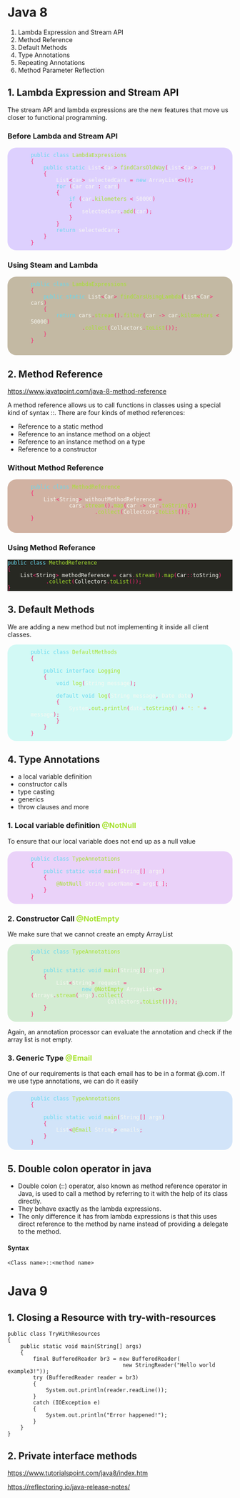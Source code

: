 # Java 8
1. Lambda Expression and Stream API
2. Method Reference
3. Default Methods
4. Type Annotations
5. Repeating Annotations
6. Method Parameter Reflection

## 1. Lambda Expression and Stream API

The stream API and lambda expressions are the new features that move us closer to functional programming.

### Before Lambda and Stream API

<pre tabindex="0" style="color:#f8f8f2;-moz-tab-size:4;-o-tab-size:4;tab-size:4; padding: 10px 5px 10px 52px;border-radius: 20px;background:rgba(71,0,255,0.18);"><code class="language-java" data-lang="java"><span style="color:#66d9ef">public</span> <span style="color:#66d9ef">class</span> <span style="color:#a6e22e">LambdaExpressions</span> 
<span style="color:#f92672">{</span>
    <span style="color:#66d9ef">public</span> <span style="color:#66d9ef">static</span> List<span style="color:#f92672">&lt;</span>Car<span style="color:#f92672">&gt;</span> <span style="color:#a6e22e">findCarsOldWay</span><span style="color:#f92672">(</span>List<span style="color:#f92672">&lt;</span>Car<span style="color:#f92672">&gt;</span> cars<span style="color:#f92672">)</span> 
    <span style="color:#f92672">{</span>
        List<span style="color:#f92672">&lt;</span>Car<span style="color:#f92672">&gt;</span> selectedCars <span style="color:#f92672">=</span> <span style="color:#66d9ef">new</span> ArrayList<span style="color:#f92672">&lt;&gt;();</span>
        <span style="color:#66d9ef">for</span> <span style="color:#f92672">(</span>Car car <span style="color:#f92672">:</span> cars<span style="color:#f92672">)</span> 
        <span style="color:#f92672">{</span>
            <span style="color:#66d9ef">if</span> <span style="color:#f92672">(</span>car<span style="color:#f92672">.</span><span style="color:#a6e22e">kilometers</span> <span style="color:#f92672">&lt;</span> 50000<span style="color:#f92672">)</span> 
            <span style="color:#f92672">{</span>
                selectedCars<span style="color:#f92672">.</span><span style="color:#a6e22e">add</span><span style="color:#f92672">(</span>car<span style="color:#f92672">);</span>
            <span style="color:#f92672">}</span>
        <span style="color:#f92672">}</span>
        <span style="color:#66d9ef">return</span> selectedCars<span style="color:#f92672">;</span>
    <span style="color:#f92672">}</span>
<span style="color:#f92672">}</span>
</code></pre>

### Using Steam and Lambda

<pre tabindex="0" style="color:#f8f8f2;-moz-tab-size:4;-o-tab-size:4;tab-size:4; padding: 10px 5px 10px 52px;border-radius: 20px;background:rgba(121,98,48,0.44);"><code class="language-java" data-lang="java"><span style="color:#66d9ef">public</span> <span style="color:#66d9ef">class</span> <span style="color:#a6e22e">LambdaExpressions</span> 
<span style="color:#f92672">{</span>
    <span style="color:#66d9ef">public</span> <span style="color:#66d9ef">static</span> List<span style="color:#f92672">&lt;</span>Car<span style="color:#f92672">&gt;</span> <span style="color:#a6e22e">findCarsUsingLambda</span><span style="color:#f92672">(</span>List<span style="color:#f92672">&lt;</span>Car<span style="color:#f92672">&gt;</span> cars<span style="color:#f92672">)</span> 
    <span style="color:#f92672">{</span>
        <span style="color:#66d9ef">return</span> cars<span style="color:#f92672">.</span><span style="color:#a6e22e">stream</span><span style="color:#f92672">().</span><span style="color:#a6e22e">filter</span><span style="color:#f92672">(</span>car <span style="color:#f92672">-&gt;</span> car<span style="color:#f92672">.</span><span style="color:#a6e22e">kilometers</span> <span style="color:#f92672">&lt;</span> 50000<span style="color:#f92672">)</span>
                <span style="color:#f92672">.</span><span style="color:#a6e22e">collect</span><span style="color:#f92672">(</span>Collectors<span style="color:#f92672">.</span><span style="color:#a6e22e">toList</span><span style="color:#f92672">());</span>
    <span style="color:#f92672">}</span>
<span style="color:#f92672">}</span>
</code>
</pre>

## 2. Method Reference
https://www.javatpoint.com/java-8-method-reference

A method reference allows us to call functions in classes using a special kind of syntax ::. There are four kinds of method references:

- Reference to a static method
- Reference to an instance method on a object
- Reference to an instance method on a type
- Reference to a constructor

### Without Method Reference

<pre tabindex="0" style="color:#f8f8f2;-moz-tab-size:4;-o-tab-size:4;tab-size:4; padding: 10px 5px 10px 52px;border-radius: 20px;background:rgba(133,51,8,0.37);"><code class="language-java" data-lang="java"><span style="color:#66d9ef">public</span> <span style="color:#66d9ef">class</span> <span style="color:#a6e22e">MethodReference</span> 
<span style="color:#f92672">{</span>
    List<span style="color:#f92672">&lt;</span>String<span style="color:#f92672">&gt;</span> withoutMethodReference <span style="color:#f92672">=</span>
            cars<span style="color:#f92672">.</span><span style="color:#a6e22e">stream</span><span style="color:#f92672">().</span><span style="color:#a6e22e">map</span><span style="color:#f92672">(</span>car <span style="color:#f92672">-&gt;</span> car<span style="color:#f92672">.</span><span style="color:#a6e22e">toString</span><span style="color:#f92672">())</span>
                    <span style="color:#f92672">.</span><span style="color:#a6e22e">collect</span><span style="color:#f92672">(</span>Collectors<span style="color:#f92672">.</span><span style="color:#a6e22e">toList</span><span style="color:#f92672">());</span>
<span style="color:#f92672">}</span>
</code>
</pre>

### Using Method Referance

<pre tabindex="0" style="color:#f8f8f2;background-color:#272822;-moz-tab-size:4;-o-tab-size:4;tab-size:4"><code class="language-java" data-lang="java"><span style="color:#66d9ef">public</span> <span style="color:#66d9ef">class</span> <span style="color:#a6e22e">MethodReference</span> 
<span style="color:#f92672">{</span>
    List<span style="color:#f92672">&lt;</span>String<span style="color:#f92672">&gt;</span> methodReference <span style="color:#f92672">=</span> cars<span style="color:#f92672">.</span><span style="color:#a6e22e">stream</span><span style="color:#f92672">().</span><span style="color:#a6e22e">map</span><span style="color:#f92672">(</span>Car<span style="color:#f92672">::</span>toString<span style="color:#f92672">)</span>
            <span style="color:#f92672">.</span><span style="color:#a6e22e">collect</span><span style="color:#f92672">(</span>Collectors<span style="color:#f92672">.</span><span style="color:#a6e22e">toList</span><span style="color:#f92672">());</span>
<span style="color:#f92672">}</span>
</code></pre>

## 3. Default Methods

We are adding a new method but not implementing it inside all client classes.

<pre tabindex="0" style="color:#f8f8f2;-moz-tab-size:4;-o-tab-size:4;tab-size:4; padding: 10px 5px 10px 52px;border-radius: 20px;background:rgba(13,224,206,0.18);"><code class="language-java" data-lang="java"><span style="color:#66d9ef">public</span> <span style="color:#66d9ef">class</span> <span style="color:#a6e22e">DefaultMethods</span> 
<span style="color:#f92672">{</span>

    <span style="color:#66d9ef">public</span> <span style="color:#66d9ef">interface</span> <span style="color:#a6e22e">Logging</span> 
    <span style="color:#f92672">{</span>
        <span style="color:#66d9ef">void</span> <span style="color:#a6e22e">log</span><span style="color:#f92672">(</span>String message<span style="color:#f92672">);</span>

        <span style="color:#66d9ef">default</span> <span style="color:#66d9ef">void</span> <span style="color:#a6e22e">log</span><span style="color:#f92672">(</span>String message<span style="color:#f92672">,</span> Date date<span style="color:#f92672">)</span> 
        <span style="color:#f92672">{</span>
            System<span style="color:#f92672">.</span><span style="color:#a6e22e">out</span><span style="color:#f92672">.</span><span style="color:#a6e22e">println</span><span style="color:#f92672">(</span>date<span style="color:#f92672">.</span><span style="color:#a6e22e">toString</span><span style="color:#f92672">()</span> <span style="color:#f92672">+</span> <span style="color:#e6db74">": "</span> <span style="color:#f92672">+</span> message<span style="color:#f92672">);</span>
        <span style="color:#f92672">}</span>
    <span style="color:#f92672">}</span>
<span style="color:#f92672">}</span>
</code></pre>

## 4. Type Annotations

 - a local variable definition
 - constructor calls 
 - type casting 
 - generics 
 - throw clauses and more

### 1. Local variable definition    <span style="color:#a6e22e">@NotNull</span>

To ensure that our local variable does not end up as a null value

<pre tabindex="0" style="color:#f8f8f2;background-color:#272822;-moz-tab-size:4;-o-tab-size:4;tab-size:4; padding: 10px 5px 10px 52px;border-radius: 20px;background:rgba(147,13,224,0.18);"><code class="language-java" data-lang="java"><span style="color:#66d9ef">public</span> <span style="color:#66d9ef">class</span> <span style="color:#a6e22e">TypeAnnotations</span> 
<span style="color:#f92672">{</span>
    <span style="color:#66d9ef">public</span> <span style="color:#66d9ef">static</span> <span style="color:#66d9ef">void</span> <span style="color:#a6e22e">main</span><span style="color:#f92672">(</span>String<span style="color:#f92672">[]</span> args<span style="color:#f92672">)</span> 
    <span style="color:#f92672">{</span>
        <span style="color:#a6e22e">@NotNull</span> String userName <span style="color:#f92672">=</span> args<span style="color:#f92672">[</span>0<span style="color:#f92672">];</span>
    <span style="color:#f92672">}</span>
<span style="color:#f92672">}</span>
</code></pre>

### 2. Constructor Call <span style="color:#a6e22e">@NotEmpty</span>
We make sure that we  cannot create an empty ArrayList

<pre tabindex="0" style="color:#f8f8f2;-moz-tab-size:4;-o-tab-size:4;tab-size:4; padding: 10px 5px 10px 52px;border-radius: 20px;background:rgba(40,166,42,0.2);"><code class="language-java" data-lang="java"><span style="color:#66d9ef">public</span> <span style="color:#66d9ef">class</span> <span style="color:#a6e22e">TypeAnnotations</span>
<span style="color:#f92672">{</span>

    <span style="color:#66d9ef">public</span> <span style="color:#66d9ef">static</span> <span style="color:#66d9ef">void</span> <span style="color:#a6e22e">main</span><span style="color:#f92672">(</span>String<span style="color:#f92672">[]</span> args<span style="color:#f92672">)</span>
    <span style="color:#f92672">{</span>
        List<span style="color:#f92672">&lt;</span>String<span style="color:#f92672">&gt;</span> request <span style="color:#f92672">=</span>
                <span style="color:#66d9ef">new</span> <span style="color:#a6e22e">@NotEmpty</span> ArrayList<span style="color:#f92672">&lt;&gt;(</span>Arrays<span style="color:#f92672">.</span><span style="color:#a6e22e">stream</span><span style="color:#f92672">(</span>args<span style="color:#f92672">).</span><span style="color:#a6e22e">collect</span><span style="color:#f92672">(</span>
                        Collectors<span style="color:#f92672">.</span><span style="color:#a6e22e">toList</span><span style="color:#f92672">()));</span>
    <span style="color:#f92672">}</span>
<span style="color:#f92672">}</span>
</code></pre>

Again, an annotation processor can evaluate the annotation and check if the array list is not empty.

### 3. Generic Type <span style="color:#a6e22e">@Email</span>
One of our requirements is that each email has to be in a format <name>@<company>.com. If we use type annotations, we can do it easily

<pre tabindex="0" style="color:#f8f8f2;-moz-tab-size:4;-o-tab-size:4;tab-size:4; padding: 10px 5px 10px 52px;border-radius: 20px;background:rgba(13,111,224,0.18);"><code class="language-java" data-lang="java"><span style="color:#66d9ef">public</span> <span style="color:#66d9ef">class</span> <span style="color:#a6e22e">TypeAnnotations</span> 
<span style="color:#f92672">{</span>

    <span style="color:#66d9ef">public</span> <span style="color:#66d9ef">static</span> <span style="color:#66d9ef">void</span> <span style="color:#a6e22e">main</span><span style="color:#f92672">(</span>String<span style="color:#f92672">[]</span> args<span style="color:#f92672">)</span> 
    <span style="color:#f92672">{</span>
        List<span style="color:#f92672">&lt;</span><span style="color:#a6e22e">@Email</span> String<span style="color:#f92672">&gt;</span> emails<span style="color:#f92672">;</span>
    <span style="color:#f92672">}</span>
<span style="color:#f92672">}</span>
</code></pre>


## 5. Double colon operator in java
- Double colon (::) operator, also known as method reference operator in Java, is used to call a method by referring to it with the help of its class directly. 
- They behave exactly as the lambda expressions.
- The only difference it has from lambda expressions is that this uses direct reference to the method by name instead of providing a delegate to the method.

#### Syntax
```<Class name>::<method name>```


# Java 9

## 1. Closing a Resource with try-with-resources
    public class TryWithResources 
    {
        public static void main(String[] args) 
        {
            final BufferedReader br3 = new BufferedReader(
                                        new StringReader("Hello world example3!"));
            try (BufferedReader reader = br3) 
            {
                System.out.println(reader.readLine());
            }
            catch (IOException e)
            {
                System.out.println("Error happened!");
            }
        }
    }

## 2. Private interface methods


https://www.tutorialspoint.com/java8/index.htm

https://reflectoring.io/java-release-notes/
